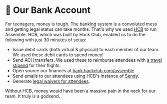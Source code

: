 # 🏦 Our Bank Account

For teenagers, money is tough. The banking system is a convoluted mess and getting legal status can take months. That's why we used [HCB](https://hackclub.com/bank) to run Assemble. HCB, which was built by Hack Club, enabled us to do the following with just 30 minutes of setup:

- Issue debit cards (both virtual & physical) to each member of our team. We used these debit cards to spend money!
- Send ACH transfers. We used these to reimburse attendees with [a travel stipend](/the-attendees/stipends) for their flights.
- Open source our finances at [bank.hackclub.com/assemble](https://bank.hackclub.com/assemble).
- Send emails to our attendees using HCB's instance of [Sendy](https://sendy.co).
- Generate [legal waivers for attendees](/further-reading/waiver.pdf).

Without HCB, money would have been a massive pain in the neck for our team. It truly is a godsend.
